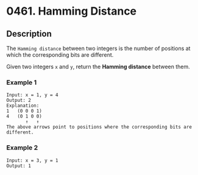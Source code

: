 # 0461. Hamming Distance

## Description
The `Hamming distance` between two integers is the number of positions at which the corresponding bits are different.

Given two integers `x` and `y`, return the **Hamming distance** between them.

### Example 1

```
Input: x = 1, y = 4
Output: 2
Explanation:
1   (0 0 0 1)
4   (0 1 0 0)
       ↑   ↑
The above arrows point to positions where the corresponding bits are different.
```
### Example 2
```
Input: x = 3, y = 1
Output: 1
```
